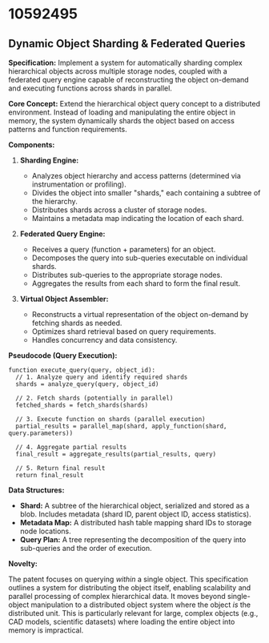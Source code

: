 # 10592495

## Dynamic Object Sharding & Federated Queries

**Specification:** Implement a system for automatically sharding complex hierarchical objects across multiple storage nodes, coupled with a federated query engine capable of reconstructing the object on-demand and executing functions across shards in parallel.

**Core Concept:** Extend the hierarchical object query concept to a distributed environment. Instead of loading and manipulating the entire object in memory, the system dynamically shards the object based on access patterns and function requirements.  

**Components:**

1.  **Sharding Engine:**
    *   Analyzes object hierarchy and access patterns (determined via instrumentation or profiling).
    *   Divides the object into smaller "shards," each containing a subtree of the hierarchy.
    *   Distributes shards across a cluster of storage nodes.
    *   Maintains a metadata map indicating the location of each shard.

2.  **Federated Query Engine:**
    *   Receives a query (function + parameters) for an object.
    *   Decomposes the query into sub-queries executable on individual shards.
    *   Distributes sub-queries to the appropriate storage nodes.
    *   Aggregates the results from each shard to form the final result.

3.  **Virtual Object Assembler:**
    *   Reconstructs a virtual representation of the object on-demand by fetching shards as needed.
    *   Optimizes shard retrieval based on query requirements.
    *   Handles concurrency and data consistency.

**Pseudocode (Query Execution):**

```
function execute_query(query, object_id):
  // 1. Analyze query and identify required shards
  shards = analyze_query(query, object_id)

  // 2. Fetch shards (potentially in parallel)
  fetched_shards = fetch_shards(shards)

  // 3. Execute function on shards (parallel execution)
  partial_results = parallel_map(shard, apply_function(shard, query.parameters))

  // 4. Aggregate partial results
  final_result = aggregate_results(partial_results, query)

  // 5. Return final result
  return final_result
```

**Data Structures:**

*   **Shard:**  A subtree of the hierarchical object, serialized and stored as a blob.  Includes metadata (shard ID, parent object ID, access statistics).
*   **Metadata Map:** A distributed hash table mapping shard IDs to storage node locations.
*   **Query Plan:**  A tree representing the decomposition of the query into sub-queries and the order of execution.

**Novelty:**

The patent focuses on querying *within* a single object. This specification outlines a system for distributing the object itself, enabling scalability and parallel processing of complex hierarchical data. It moves beyond single-object manipulation to a distributed object system where the object *is* the distributed unit. This is particularly relevant for large, complex objects (e.g., CAD models, scientific datasets) where loading the entire object into memory is impractical.